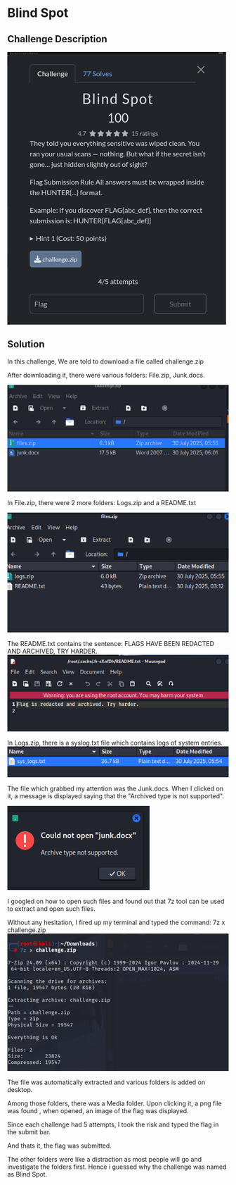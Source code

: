 # Blind Spot

## Challenge Description
![Challenge Description](images/BSDescription.png)

## Solution

In this challenge, We are told to download a file called challenge.zip

After downloading it, there were various folders: File.zip, Junk.docs.

![start page](images/BSFiles.zip.png)

In File.zip, there were 2 more folders: 
Logs.zip and a README.txt 

![files](images/BSLogs.zip.png)

The README.txt contains the sentence: FLAGS HAVE BEEN REDACTED AND ARCHIVED, TRY HARDER.
![message](images/BSMessage.png)

In Logs.zip, there is a syslog.txt file which contains logs of system entries.
![files](images/BSsyslog.png)

The file which grabbed my attention was the Junk.docs. When I clicked on it, a message is displayed saying that the "Archived type is not supported".

![error](images/BSArchiveerror.png)

I googled on how to open such files and found out that 7z tool can be used to extract and open such files.

Without any hesitation, I fired up my terminal and typed the command:
7z x challenge.zip
![command](images/BS7z.png)

The file was automatically extracted and various folders is added on desktop.

Among those folders, there was a Media folder. Upon clicking it, a png file was found , when opened, an image of the flag was displayed.

Since each challenge had 5 attempts, I took the risk and typed the flag in the submit bar.

And thats it, the flag was submitted.

The other folders were like a distraction as most people will go and investigate the folders first. Hence i guessed why the challenge was named as Blind Spot.


